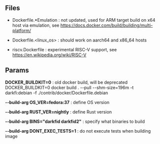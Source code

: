 

## Files

* Dockerfile.*Emulation : not updated, used for ARM target build on x64 host via emulation, see https://docs.docker.com/build/building/multi-platform/

* Dockerfile.<linux_os> : should work on aarch64 and x86_64 hosts

* riscv.Dockerfile : experimental RISC-V support, see https://en.wikipedia.org/wiki/RISC-V

## Params

**DOCKER_BUILDKIT=0** : old docker build, will be deprecated
DOCKER_BUILDKIT=0 docker build . --pull --shm-size=196m -t darkfi:debian -f ./contrib/docker/Dockerfile.debian

**--build-arg OS_VER=fedora:37** : define OS version

**--build-arg RUST_VER=nightly** : define Rust version

**--build-arg BINS="darkfid  darkfid2"** : specify what binaries to build

**--build-arg DONT_EXEC_TESTS=1** : do not execute tests when building image


